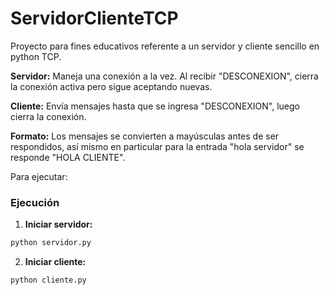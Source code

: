 # ServidorClienteTCP
Proyecto para fines educativos referente a un servidor y cliente sencillo en python TCP.

**Servidor:** Maneja una conexión a la vez. Al recibir "DESCONEXION", cierra la conexión activa pero sigue aceptando nuevas.

**Cliente:** Envía mensajes hasta que se ingresa "DESCONEXION", luego cierra la conexión.

**Formato:** Los mensajes se convierten a mayúsculas antes de ser respondidos, así mismo en particular para la entrada "hola servidor" se responde "HOLA CLIENTE".

Para ejecutar:
### Ejecución
1. **Iniciar servidor:**
```bash
python servidor.py
```

2. **Iniciar cliente:**
```bash
python cliente.py
```
